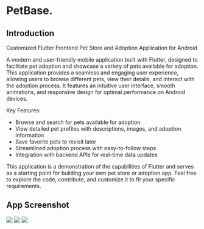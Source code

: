 # PetBase.

## Introduction

Customized Flutter Frontend Pet Store and Adoption Application for Android

A modern and user-friendly mobile application built with Flutter, designed to facilitate pet adoption and showcase a variety of pets available for adoption. This application provides a seamless and engaging user experience, allowing users to browse different pets, view their details, and interact with the adoption process. It features an intuitive user interface, smooth animations, and responsive design for optimal performance on Android devices. 

Key Features:
- Browse and search for pets available for adoption
- View detailed pet profiles with descriptions, images, and adoption information
- Save favorite pets to revisit later
- Streamlined adoption process with easy-to-follow steps
- Integration with backend APIs for real-time data updates

This application is a demonstration of the capabilities of Flutter and serves as a starting point for building your own pet store or adoption app. Feel free to explore the code, contribute, and customize it to fit your specific requirements.


## App Screenshot
<img src="https://github.com/mrezkys/hungry/blob/main/demo/banner.jpg" width="auto" height="auto" >
<img src="https://github.com/mrezkys/hungry/blob/main/demo/shot.jpg" width="auto" height="auto" >
<img src="https://github.com/mrezkys/hungry/blob/main/demo/details.jpg" width="auto" height="auto" >
